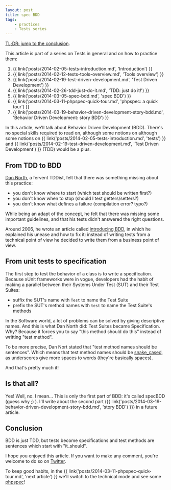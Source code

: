 ```yaml
---
layout: post
title: spec BDD
tags:
    - practices
    - Tests series
---
```


[TL;DR: jump to the conclusion](#conclusion).

This article is part of a series on Tests in general and on how to practice
them:

1. {{ link('posts/2014-02-05-tests-introduction.md', 'Introduction') }}
2. {{ link('posts/2014-02-12-tests-tools-overview.md', 'Tools overview') }}
3. {{ link('posts/2014-02-19-test-driven-development.md', 'Test Driven Development') }}
4. {{ link('posts/2014-02-26-tdd-just-do-it.md', 'TDD: just do it!') }}
5. {{ link('posts/2014-03-05-spec-bdd.md', 'spec BDD') }}
6. {{ link('posts/2014-03-11-phpspec-quick-tour.md', 'phpspec: a quick tour') }}
7. {{ link('posts/2014-03-19-behavior-driven-development-story-bdd.md', 'Behavior Driven Development: story BDD') }}

In this article, we'll talk about Behavior Driven Development (BDD). There's no
special skills required to read on, although some notions on although some
notions on {{ link('posts/2014-02-05-tests-introduction.md', 'tests') }} and
{{ link('posts/2014-02-19-test-driven-development.md', 'Test Driven Development') }}
(TDD) would be a plus.

## From TDD to BDD

[Dan North](http://dannorth.net/about/), a fervent TDDist, felt that there was
something missing about this practice:

* you don't know where to start (which test should be written first?)
* you don't know when to stop (should I test getters/setters?)
* you don't know what defines a failure (compilation error? typo?)

While being an adapt of the concept, he felt that there was missing some
important guidelines, and that his tests didn't answered the right questions.

Around 2006, he wrote an article called
[introducing BDD](http://dannorth.net/about/), in which he explained his unease
and how to fix it: instead of writing tests from a technical point of view he
decided to write them from a business point of view.

## From unit tests to specification

The first step to test the behavior of a class is to write a specification.
Because xUnit frameworks were in vogue, developers had the habit of making a
parallel between their Systems Under Test (SUT) and their Test Suites:

* suffix the SUT's name with `Test` to name the Test Suite
* prefix the SUT's method names with `test` to name the Test Suite's methods

In the Software world, a lot of problems can be solved by giving descriptive
names. And this is what Dan North did: Test Suites became Specification. Why?
Because it forces you to say "this method should do this" instead of writting
"test method".

To be more precise, Dan Nort stated that "test method names should be
sentences". Which means that test method names should be
[snake_cased](http://en.wikipedia.org/wiki/Snake_case), as underscores give more
spaces to words (they're basically spaces).

And that's pretty much it!

## Is that all?

Yes! Well, no. I mean... This is only the first part of BDD: it's called specBDD
(guess why ;) ). I'll write about the second part
({{ link('posts/2014-03-19-behavior-driven-development-story-bdd.md', 'story BDD') }})
in a future article.

## Conclusion

BDD is just TDD, but tests become specifications and test methods are sentences
which start with "it_should".

I hope you enjoyed this article. If you want to make any comment, you're welcome
to do so on [Twitter](https://twitter.com/epiloic).

To keep good habits, in the {{ link('posts/2014-03-11-phpspec-quick-tour.md', 'next article') }}
we'll switch to the technical mode and see some [phpspec](http://www.phpspec.net/)!
